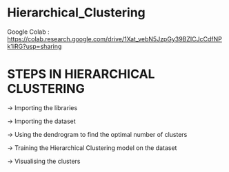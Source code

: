 # Hierarchical_Clustering

Google Colab : https://colab.research.google.com/drive/1Xat_vebN5JzpGy39BZICJcCdfNPk1iRG?usp=sharing



# STEPS IN HIERARCHICAL CLUSTERING

-> Importing the libraries

-> Importing the dataset

-> Using the dendrogram to find the optimal number of clusters

-> Training the Hierarchical Clustering model on the dataset

-> Visualising the clusters
